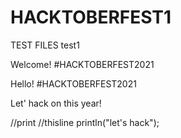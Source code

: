 # HACKTOBERFEST1

TEST FILES
test1

Welcome!
#HACKTOBERFEST2021

Hello!
#HACKTOBERFEST2021

Let' hack on this year!

//print
//thisline
println("let's hack");
